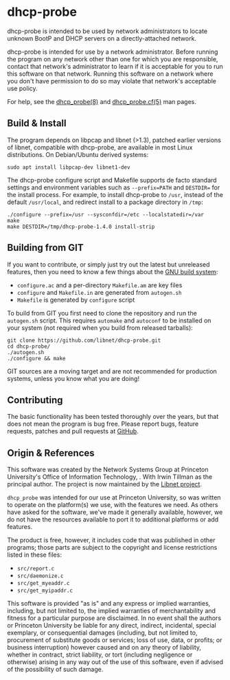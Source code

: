 dhcp-probe
==========

dhcp-probe is intended to be used by network administrators to locate
unknown BootP and DHCP servers on a directly-attached network.

dhcp-probe is intended for use by a network administrator.  Before
running the program on any network other than one for which you are
responsible, contact that network's administrator to learn if it is
acceptable for you to run this software on that network.  Running this
software on a network where you don't have permission to do so may
violate that network's acceptable use policy.

For help, see the [dhcp_probe(8)][] and [dhcp_probe.cf(5)][] man pages.


Build & Install
---------------

The program depends on libpcap and libnet (>1.3), patched earlier
versions of libnet, compatible with dhcp-probe, are available in
most Linux distributions.  On Debian/Ubuntu derived systems:

    sudo apt install libpcap-dev libnet1-dev

The dhcp-probe configure script and Makefile supports de facto standard
settings and environment variables such as `--prefix=PATH` and `DESTDIR=`
for the install process.  For example, to install dhcp-probe to `/usr`,
instead of the default `/usr/local`, and redirect install to a package
directory in `/tmp`:

    ./configure --prefix=/usr --sysconfdir=/etc --localstatedir=/var
    make
    make DESTDIR=/tmp/dhcp-probe-1.4.0 install-strip


Building from GIT
-----------------

If you want to contribute, or simply just try out the latest but
unreleased features, then you need to know a few things about the
[GNU build system][buildsystem]:

- `configure.ac` and a per-directory `Makefile.am` are key files
- `configure` and `Makefile.in` are generated from `autogen.sh`
- `Makefile` is generated by `configure` script

To build from GIT you first need to clone the repository and run the
`autogen.sh` script.  This requires `automake` and `autoconf` to be
installed on your system (not required when you build from released
tarballs):

    git clone https://github.com/libnet/dhcp-probe.git
    cd dhcp-probe/
    ./autogen.sh
    ./configure && make

GIT sources are a moving target and are not recommended for production
systems, unless you know what you are doing!


Contributing
------------

The basic functionality has been tested thoroughly over the years, but
that does not mean the program is bug free.  Please report bugs, feature
requests, patches and pull requests at [GitHub][repo].


Origin & References
-------------------

This software was created by the Network Systems Group at Princeton
University's Office of Information Technology, <networking at princeton
dot edu>.  With Irwin Tillman as the principal author.  The project is
now maintained by the [Libnet project](https://github.com/libnet/).

`dhcp_probe` was intended for our use at Princeton University, so was
written to operate on the platform(s) we use, with the features we need.
As others have asked for the software, we've made it generally available, 
however, we do not have the resources available to port it to additional 
platforms or add features.

The product is free, however, it includes code that was published in
other programs; those parts are subject to the copyright and license
restrictions listed in these files:

 - `src/report.c`
 - `src/daemonize.c`
 - `src/get_myeaddr.c`
 - `src/get_myipaddr.c`

This software is provided "as is" and any express or implied warranties,
including, but not limited to, the implied warranties of merchantability
and fitness for a particular purpose are disclaimed.  In no event shall
the authors or Princeton University be liable for any direct, indirect,
incidental, special exemplary, or consequential damages (including, but
not limited to, procurement of substitute goods or services; loss of
use, data, or profits; or business interruption) however caused and on
any theory of liability, whether in contract, strict liability, or tort
(including negligence or otherwise) arising in any way out of the use of
this software, even if advised of the possibility of such damage.

[repo]:             https://github.com/libnet/dhcp-probe/
[buildsystem]:      https://airs.com/ian/configure/
[dhcp_probe(8)]:    https://manpages.debian.org/unstable/dhcp-probe/dhcp_probe.8.en.html
[dhcp_probe.cf(5)]: https://manpages.debian.org/unstable/dhcp-probe/dhcp_probe.cf.5.en.html
